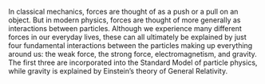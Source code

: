 In classical mechanics, forces are thought of as a push or a pull on an object. But in modern physics, forces are thought of more generally as interactions between particles. Although we experience many different forces in our everyday lives, these can all ultimately be explained by just four fundamental interactions between the particles making up everything around us: the weak force, the strong force, electromagnetism, and gravity. The first three are incorporated into the Standard Model of particle physics, while gravity is explained by Einstein’s theory of General Relativity.